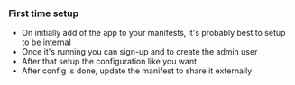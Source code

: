 ### First time setup

- On initially add of the app to your manifests, it's probably best to setup to be internal
- Once it's running you can sign-up and to create the admin user
- After that setup the configuration like you want
- After config is done, update the manifest to share it externally
